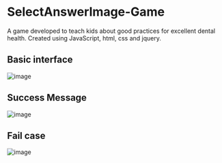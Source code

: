 # SelectAnswerImage-Game
A game developed to teach kids about good practices for excellent dental health. Created using JavaScript, html, css and jquery.

Basic interface
---
![image](https://user-images.githubusercontent.com/68453981/136866298-6d853c40-255c-43a1-b257-ab62e9c6ccb8.png)

Success Message
---
![image](https://user-images.githubusercontent.com/68453981/136866447-35a5e712-aa1d-47ef-9784-c8f7a4c1ff93.png)


Fail case
---
![image](https://user-images.githubusercontent.com/68453981/136866267-5b7ba2ba-8002-4502-ba72-b2c0fb8e8546.png)

